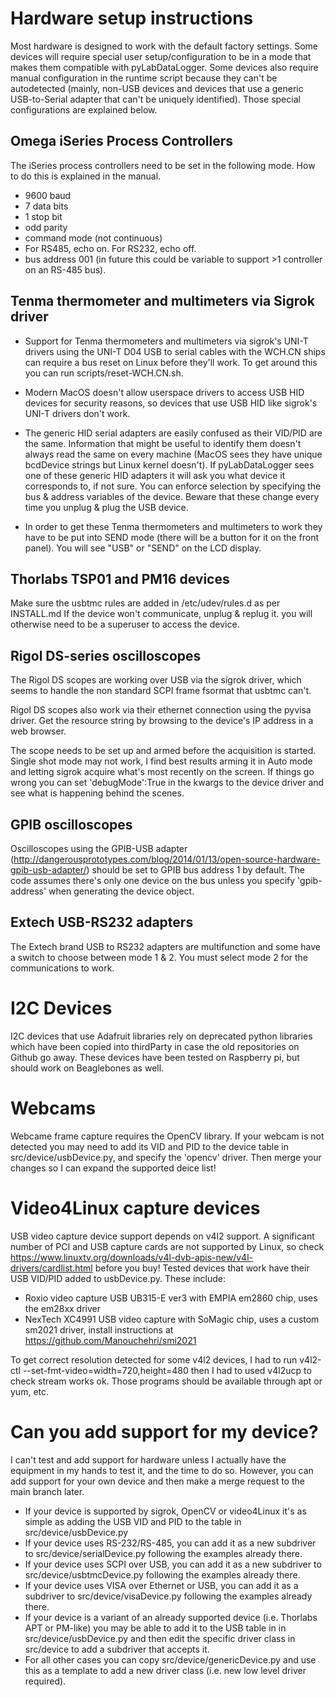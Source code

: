 # Hardware setup instructions

Most hardware is designed to work with the default factory settings.
Some devices will require special user setup/configuration to be in a mode that makes them compatible with pyLabDataLogger.
Some devices also require manual configuration in the runtime script because they can't be autodetected (mainly, non-USB devices and devices that use a generic USB-to-Serial adapter that can't be uniquely identified).
Those special configurations are explained below.

## Omega iSeries Process Controllers
The iSeries process controllers need to be set in the following mode. How to do this is explained in the manual.
- 9600 baud
- 7 data bits
- 1 stop bit
- odd parity
- command mode (not continuous)
- For RS485, echo on. For RS232, echo off.
- bus address 001 (in future this could be variable to support >1 controller on an RS-485 bus).

## Tenma thermometer and multimeters via Sigrok driver
- Support for Tenma thermometers and multimeters via sigrok's UNI-T drivers using the UNI-T D04 USB to serial cables with the WCH.CN ships can require a bus reset on Linux before they'll work. To get around this you can run scripts/reset-WCH.CN.sh. 

- Modern MacOS doesn't allow userspace drivers to access USB HID devices for security
  reasons, so devices that use USB HID like sigrok's UNI-T drivers don't work.

- The generic HID serial adapters are easily confused as their VID/PID are the same. Information that might be useful to identify them doesn't always read the same on every machine (MacOS sees they have unique bcdDevice strings but Linux kernel doesn't). If pyLabDataLogger sees one of these generic HID adapters it will ask you what device it corresponds to, if not sure. You can enforce selection by specifying the bus & address variables of the device. Beware that these change every time you unplug & plug the USB device.

- In order to get these Tenma thermometers and multimeters to work they have to be put into SEND mode (there will be a button for it on the front panel). You will see "USB" or "SEND" on the LCD display.

## Thorlabs TSP01 and PM16 devices
Make sure the usbtmc rules are added in /etc/udev/rules.d as per INSTALL.md
If the device won't communicate, unplug & replug it.
you will otherwise need to be a superuser to access the device.

## Rigol DS-series oscilloscopes
The Rigol DS scopes are working over USB via the sigrok driver, which seems to handle the non standard SCPI frame fsormat that usbtmc can't.

Rigol DS scopes also work via their ethernet connection using the pyvisa driver. Get the resource string by browsing to the device's IP address in a web browser.

The scope needs to be set up and armed before the acquisition is started. Single shot mode may not work, I find best results arming it in Auto mode and letting sigrok acquire what's most recently on the screen. If things go wrong you can set 'debugMode':True in the kwargs to the device driver and see what is happening behind the scenes.

## GPIB oscilloscopes
Oscilloscopes using the GPIB-USB adapter (http://dangerousprototypes.com/blog/2014/01/13/open-source-hardware-gpib-usb-adapter/) should be set to GPIB bus address 1 by default. The code assumes there's only one device on the bus unless you specify 'gpib-address' when generating the device object.

## Extech USB-RS232 adapters
The Extech brand USB to RS232 adapters are multifunction and some have a switch to choose between mode 1 & 2. You must select mode 2 for the communications to work.

# I2C Devices
I2C devices that use Adafruit libraries rely on deprecated python libraries which have been copied into thirdParty in case
the old repositories on Github go away. These devices have been tested on Raspberry pi, but should work on Beaglebones as well.

# Webcams
Webcame frame capture requires the OpenCV library. If your webcam is not detected you may need to add its VID and PID to the device table in src/device/usbDevice.py, and specify the 'opencv' driver. Then merge your changes so I can expand the supported deice list!

# Video4Linux capture devices
USB video capture device support depends on v4l2 support. A significant number of PCI and USB capture cards are not supported by Linux, so check https://www.linuxtv.org/downloads/v4l-dvb-apis-new/v4l-drivers/cardlist.html before you buy! Tested devices that work have their USB VID/PID added to usbDevice.py. These include:
- Roxio video capture USB UB315-E ver3 with EMPIA em2860 chip, uses the em28xx driver
- NexTech XC4991 USB video capture with SoMagic chip, uses a custom sm2021 driver, install instructions at https://github.com/Manouchehri/smi2021

To get correct resolution detected for some v4l2 devices, I had to run v4l2-ctl --set-fmt-video=width=720,height=480 then I had to used v4l2ucp to check stream works ok. Those programs should be available through apt or yum, etc.


# Can you add support for my device?
I can't test and add support for hardware unless I actually have the equipment in my hands to test it, and the time to do so.
However, you can add support for your own device and then make a merge request to the main branch later.
- If your device is supported by sigrok, OpenCV or video4Linux it's as simple as adding the USB VID and PID to the table in src/device/usbDevice.py
- If your device uses RS-232/RS-485, you can add it as a new subdriver to src/device/serialDevice.py following the examples already there.
- If your device uses SCPI over USB, you can add it as a new subdriver to src/device/usbtmcDevice.py following the examples already there.
- If your device uses VISA over Ethernet or USB, you can add it as a subdriver to src/device/visaDevice.py following the examples already there.
- If your device is a variant of an already supported device (i.e. Thorlabs APT or PM-like) you may be able to add it to the USB table
  in in src/device/usbDevice.py and then edit the specific driver class in src/device to add a subdriver that accepts it.
- For all other cases you can copy src/device/genericDevice.py and use this as a template to add a new driver class (i.e. new low level driver required).
